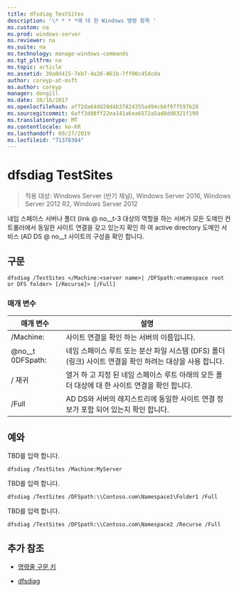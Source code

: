 ```yaml
---
title: dfsdiag TestSites
description: '\* * * *에 대 한 Windows 명령 항목 '
ms.custom: na
ms.prod: windows-server
ms.reviewer: na
ms.suite: na
ms.technology: manage-windows-commands
ms.tgt_pltfrm: na
ms.topic: article
ms.assetid: 39a0d415-7eb7-4a26-861b-7ff00c45dcda
author: coreyp-at-msft
ms.author: coreyp
manager: dongill
ms.date: 10/16/2017
ms.openlocfilehash: af72da64dd20d4b37824355a494cb8f97f597b28
ms.sourcegitcommit: 6aff3d88ff22ea141a6ea6572a5ad8dd6321f199
ms.translationtype: MT
ms.contentlocale: ko-KR
ms.lasthandoff: 09/27/2019
ms.locfileid: "71378384"
---
```

# <a name="dfsdiag-testsites"></a>dfsdiag TestSites

>적용 대상: Windows Server (반기 채널), Windows Server 2016, Windows Server 2012 R2, Windows Server 2012

네임 스페이스 서버나 폴더 \(link @ no__t-3 대상의 역할을 하는 서버가 모든 도메인 컨트롤러에서 동일한 사이트 연결을 갖고 있는지 확인 하 여 active directory 도메인 서비스 \(AD DS @ no__t 사이트의 구성을 확인 합니다.  
  
  
  
## <a name="syntax"></a>구문  
  
```  
dfsdiag /TestSites </Machine:<server name>| /DFSpath:<namespace root or DFS folder> [/Recurse]> [/Full]  
```  
  
### <a name="parameters"></a>매개 변수  
  
|매개 변수|설명|  
|-------|--------|  
|\/Machine: <server name>|사이트 연결을 확인 하는 서버의 이름입니다.|  
|@no__t 0DFSpath: <namespace root or DFS folder>|네임 스페이스 루트 또는 분산 파일 시스템 \(DFS\) 폴더 \(링크\) 사이트 연결을 확인 하려는 대상을 사용 합니다.|  
|\/ 재귀|열거 하 고 지정 된 네임 스페이스 루트 아래의 모든 폴더 대상에 대 한 사이트 연결을 확인 합니다.|  
|\/Full|AD DS와 서버의 레지스트리에 동일한 사이트 연결 정보가 포함 되어 있는지 확인 합니다.|  
  
## <a name="BKMK_Examples"></a>예와  
TBD를 입력 합니다.  
  
```  
dfsdiag /TestSites /Machine:MyServer  
```  
  
TBD를 입력 합니다.  
  
```  
dfsdiag /TestSites /DFSpath:\\Contoso.com\Namespace1\Folder1 /Full  
```  
  
TBD를 입력 합니다.  
  
```  
dfsdiag /TestSites /DFSpath:\\Contoso.com\Namespace2 /Recurse /Full  
```  
  
## <a name="additional-references"></a>추가 참조  
  
-   [명령줄 구문 키](command-line-syntax-key.md)  
  
-   [dfsdiag](dfsdiag.md)  
  

